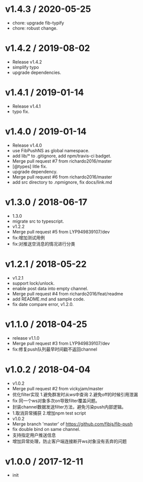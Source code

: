 
v1.4.3 / 2020-05-25
==================

  * chore: upgrade fib-typify
  * chore: robust change.

v1.4.2 / 2019-08-02
===================

  * Release v1.4.2
  * simplify typo
  * upgrade dependencies.

v1.4.1 / 2019-01-14
===================

  * Release v1.4.1
  * typo fix.

v1.4.0 / 2019-01-14
===================

  * Release v1.4.0
  * use FibPushNS as global namespace.
  * add lib/* to .gitignore, add npm/travis-ci badget.
  * Merge pull request #7 from richardo2016/master
  * [@types] litle fix.
  * upgrade dependency.
  * Merge pull request #6 from richardo2016/master
  * add src directory to .npmignore, fix docs/link.md

v1.3.0 / 2018-06-17
===================

  * 1.3.0
  * migrate src to typescript.
  * v1.2.2
  * Merge pull request #5 from LYP949839107/dev
  * fix:增加测试用例
  * fix:对推送空消息的情况进行分类

v1.2.1 / 2018-05-22
===================

  * v1.2.1
  * support lock/unlock.
  * enable post data into empty channel.
  * Merge pull request #4 from richardo2016/feat/readme
  * add README.md and sample code.
  * fix date compare error, v1.2.0.

v1.1.0 / 2018-04-25
===================

  * release v1.1.0
  * Merge pull request #3 from LYP949839107/dev
  * fix:修复push队列最早时间戳不返回channel

v1.0.2 / 2018-04-04
===================

  * v1.0.2
  * Merge pull request #2 from vickyjam/master
  * 优化filter实现 1.避免群发时从ws中查询 2.避免off的时候引用泄漏
  * fix 同一个ws对象多次on导致filter覆盖问题。
  * 封装channel数据发送filter方法，避免污染push内部逻辑。
  * 1.取消异常捕获 2.增加npm test script
  * v1.0.2
  * Merge branch 'master' of https://github.com/fibjs/fib-push
  * fix double bind on same channel.
  * 支持指定用户推送信息
  * 增加异常处理，防止客户端连接断开ws对象没有丢弃的问题

v1.0.0 / 2017-12-11
===================

  * init
